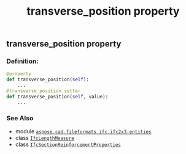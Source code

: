 ﻿---
title: transverse_position property
second_title: Aspose.CAD for Python via .NET API References
description: 
type: docs
weight: 100
url: /python-net/aspose.cad.fileformats.ifc.ifc2x3.entities/ifcsectionreinforcementproperties/transverse_position/
is_root: false
---

## transverse_position property

### Definition:
```python
@property
def transverse_position(self):
    ...
@transverse_position.setter
def transverse_position(self, value):
    ...
```

### See Also
* module [`aspose.cad.fileformats.ifc.ifc2x3.entities`](../../)
* class [`IfcLengthMeasure`](/cad/python-net/aspose.cad.fileformats.ifc.ifc2x3.types/ifclengthmeasure)
* class [`IfcSectionReinforcementProperties`](/cad/python-net/aspose.cad.fileformats.ifc.ifc2x3.entities/ifcsectionreinforcementproperties)
